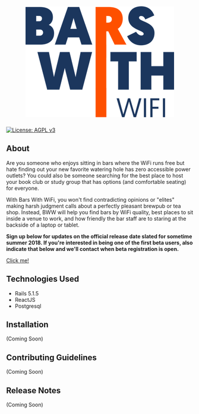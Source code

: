 <h1 align="center">
  <img src="public/logo_high_resolution.png" alt="Bars With Wifi logo" />
</h1>

[![License: AGPL v3](https://img.shields.io/badge/License-AGPL%20v3-blue.svg)](https://www.gnu.org/licenses/agpl-3.0)

## About

Are you someone who enjoys sitting in bars where the WiFi runs free but hate finding out your new favorite watering hole has zero accessible power outlets? You could also be someone searching for the best place to host your book club or study group that has options (and comfortable seating) for everyone.

With Bars With WiFi, you won't find contradicting opinions or "elites" making harsh judgment calls about a perfectly pleasant brewpub or tea shop. Instead, BWW will help you find bars by WiFi quality, best places to sit inside a venue to work, and how friendly the bar staff are to staring at the backside of a laptop or tablet.

**Sign up below for updates on the official release date slated for sometime summer 2018. If you're interested in being one of the first beta users, also indicate that below and we'll contact when beta registration is open.**

[Click me!](https://mailchi.mp/69cb1cbc4d74/bars-with-wifi-coming-summer-2018-sign-up)

## Technologies Used

* Rails 5.1.5
* ReactJS
* Postgresql

## Installation
(Coming Soon)

## Contributing Guidelines
(Coming Soon)

## Release Notes
(Coming Soon)
